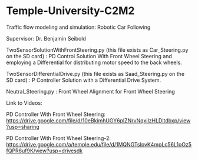 # Temple-University-C2M2
Traffic flow modeling and simulation: Robotic Car Following

Supervisor: Dr. Benjamin Seibold

TwoSensorSolutionWithFrontSteering.py (this file exists as Car_Steering.py on the SD card) : PD Control Solution With Front Wheel Steering and employing a Differential for distributing motor speed to the back wheels.

TwoSensorDifferentialDrive.py (this file exists as Saad_Steering.py on the SD card) : P Controller Solution with a Differential Drive System.

Neutral_Steering.py : Front Wheel Alignment for Front Wheel Steering

Link to Videos:

PD Controller With Front Wheel Steering: https://drive.google.com/file/d/10eBkimhUGY6plZNrvNqxiIzHLDltdbxp/view?usp=sharing

PD Controller With Front Wheel Steering-2: https://drive.google.com/a/temple.edu/file/d/1MQNGTslpvK4mpLc56L1oOz5fQPR6uf9K/view?usp=drivesdk
